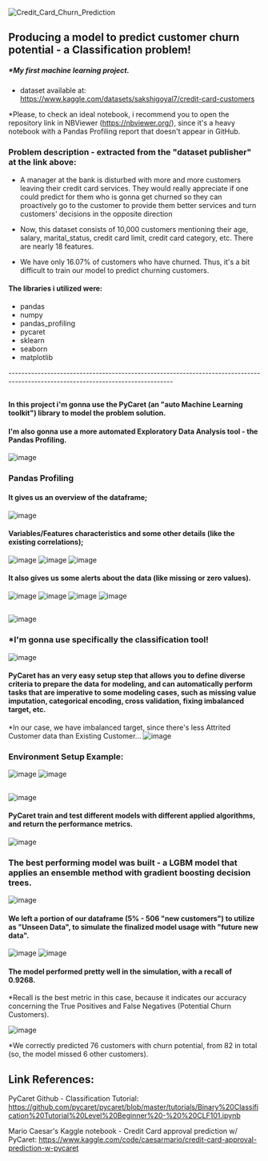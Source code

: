 ![Credit_Card_Churn_Prediction](https://user-images.githubusercontent.com/105673165/187865009-bedea22b-2f52-4964-8979-29a293a22311.png)

## Producing a model to predict customer churn potential - a Classification problem!
##### *My first machine learning project.

  - dataset available at: https://www.kaggle.com/datasets/sakshigoyal7/credit-card-customers

*Please, to check an ideal notebook, i recommend you to open the repository link in NBViewer (https://nbviewer.org/), since it's a heavy notebook with a Pandas Profiling report that doesn't appear in GitHub.

### Problem description - extracted from the "dataset publisher" at the link above:
  - A manager at the bank is disturbed with more and more customers leaving their credit card services. They would really 
  appreciate if one could predict for them who is gonna get churned so they can proactively go to the customer to provide 
  them better services and turn customers' decisions in the opposite direction

  - Now, this dataset consists of 10,000 customers mentioning their age, salary, marital_status, credit card limit, credit 
card category, etc. There are nearly 18 features.

  - We have only 16.07% of customers who have churned. Thus, it's a bit difficult to train our model to predict churning 
customers.

#### The libraries i utilized were:
  - pandas
  - numpy
  - pandas_profiling
  - pycaret
  - sklearn
  - seaborn
  - matplotlib

*---------------------------------------------------------------------------------------------------------------------------------*

##

#### In this project i'm gonna use the PyCaret (an "auto Machine Learning toolkit") library to model the problem solution.

#### I'm also gonna use a more automated Exploratory Data Analysis tool - the Pandas Profiling.

![image](https://user-images.githubusercontent.com/105673165/188259093-ace9438e-13c0-4176-82ae-41cdde419b14.png)

### Pandas Profiling
#### It gives us an overview of the dataframe; 
![image](https://user-images.githubusercontent.com/105673165/188078259-071bc721-8ccf-4351-936a-11fd5922f628.png)

#### Variables/Features characteristics and some other details (like the existing correlations);

![image](https://user-images.githubusercontent.com/105673165/188076977-9c40070b-0e63-429d-9afd-dacd871498de.png)
![image](https://user-images.githubusercontent.com/105673165/188079353-377126d0-3e23-407d-a38d-1a696c4213d4.png)
![image](https://user-images.githubusercontent.com/105673165/188079429-a6ccda09-21fb-4beb-a18f-bc3a9700be0a.png)

#### It also gives us some alerts about the data (like missing or zero values).

![image](https://user-images.githubusercontent.com/105673165/188078725-983aa823-30db-4550-897d-57efba89e635.png)
![image](https://user-images.githubusercontent.com/105673165/188078596-6bc5a51b-1506-44c8-8f9e-a388c4a0eee9.png)
![image](https://user-images.githubusercontent.com/105673165/188078880-962e879c-4555-4f1a-a392-a8bcaa3edb6d.png)
![image](https://user-images.githubusercontent.com/105673165/188078653-add19c87-0da0-47e9-8667-8ade986045f3.png)

##

![image](https://user-images.githubusercontent.com/105673165/188081282-56258ed8-5fed-4dc6-ab59-16be701471f1.png)
### *I'm gonna use specifically the classification tool!

![image](https://user-images.githubusercontent.com/105673165/188081539-fd832d08-3d4b-46f1-b4da-85b267d16b30.png)
#### PyCaret has an very easy setup step that allows you to define diverse criteria to prepare the data for modeling, and can automatically perform tasks that are imperative to some modeling cases, such as missing value imputation, categorical encoding, cross validation, fixing imbalanced target, etc.

*In our case, we have imbalanced target, since there's less Attrited Customer data than Existing Customer...
![image](https://user-images.githubusercontent.com/105673165/188078095-bd4d8bb9-2855-42e4-8e58-986a0d0a22d2.png)

### Environment Setup Example:
![image](https://user-images.githubusercontent.com/105673165/188081738-96a359ff-cbeb-4019-830d-ada3a59c9939.png)
![image](https://user-images.githubusercontent.com/105673165/188082226-9eaf29d8-db8b-4c85-b197-1bea916a5ad5.png)

##

![image](https://user-images.githubusercontent.com/105673165/188081598-1fedb736-1ae6-427c-97c4-1db13e840263.png)

#### PyCaret train and test different models with different applied algorithms, and return the performance metrics.

![image](https://user-images.githubusercontent.com/105673165/188082341-c56981f3-a50f-460e-a273-353d100e3f18.png)

### The best performing model was built - a LGBM model that applies an ensemble method with gradient boosting decision trees.

![image](https://user-images.githubusercontent.com/105673165/188260367-d446b5d1-97ed-4f28-bd95-76ac7be2ea11.png)

#### We left a portion of our dataframe (5% - 506 "new customers") to utilize as "Unseen Data", to simulate the finalized model usage with "future new data".

![image](https://user-images.githubusercontent.com/105673165/188080928-f72f1041-7f93-4d5f-8d03-5bc23c29f698.png)
![image](https://user-images.githubusercontent.com/105673165/188080978-ff41186c-46e2-4b3c-ae44-f68b89c539e4.png)

#### The model performed pretty well in the simulation, with a recall of 0.9268.
*Recall is the best metric in this case, because it indicates our accuracy concerning the True Positives and False Negatives (Potential Churn Customers).

![image](https://user-images.githubusercontent.com/105673165/188260547-cebbdff7-f68a-4fa2-9aa3-2263998b9de5.png)

*We correctly predicted 76 customers with churn potential, from 82 in total (so, the model missed 6 other customers).

##

## Link References:
PyCaret Github - Classification Tutorial:
https://github.com/pycaret/pycaret/blob/master/tutorials/Binary%20Classification%20Tutorial%20Level%20Beginner%20-%20%20CLF101.ipynb

Mario Caesar's Kaggle notebook - Credit Card approval prediction w/ PyCaret:
https://www.kaggle.com/code/caesarmario/credit-card-approval-prediction-w-pycaret
